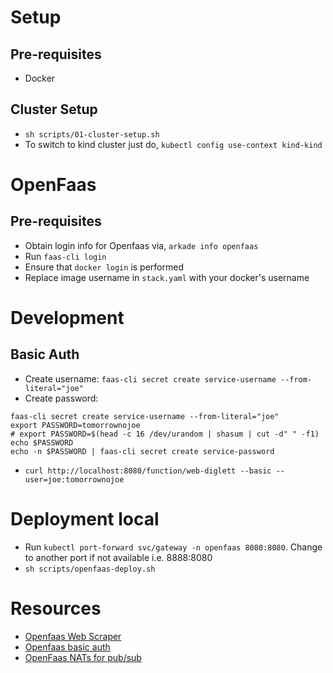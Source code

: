 # Setup

## Pre-requisites

- Docker

## Cluster Setup

- `sh scripts/01-cluster-setup.sh`
- To switch to kind cluster just do, `kubectl config use-context kind-kind`

# OpenFaas

## Pre-requisites

- Obtain login info for Openfaas via, `arkade info openfaas`
- Run `faas-cli login`
- Ensure that `docker login` is performed
- Replace image username in `stack.yaml` with your docker's username

# Development

## Basic Auth

- Create username: `faas-cli secret create service-username --from-literal="joe"`
- Create password:

```
faas-cli secret create service-username --from-literal="joe"
export PASSWORD=tomorrownojoe
# export PASSWORD=$(head -c 16 /dev/urandom | shasum | cut -d" " -f1)
echo $PASSWORD
echo -n $PASSWORD | faas-cli secret create service-password

```

- `curl http://localhost:8080/function/web-diglett --basic --user=joe:tomorrownojoe`

# Deployment local

- Run `kubectl port-forward svc/gateway -n openfaas 8080:8080`. Change to another port if not available i.e. 8888:8080
- `sh scripts/openfaas-deploy.sh`

# Resources

- [Openfaas Web Scraper](https://www.openfaas.com/blog/puppeteer-scraping/)
- [Openfaas basic auth](https://github.com/openfaas-incubator/openfaas-function-auth)
- [OpenFaas NATs for pub/sub](https://github.com/openfaas/nats-connector)
